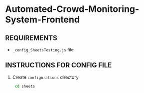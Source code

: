 # **Automated-Crowd-Monitoring-System-Frontend**


## REQUIREMENTS
* `_config_SheetsTesting.js` file

## INSTRUCTIONS FOR CONFIG FILE
1. Create `configurations` directory
   ```bash
    cd sheets
    ```
